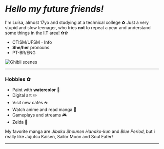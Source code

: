 # _Hello my future friends!_ 

I'm Luísa, almost 17yo and studying at a technical college ✿
Just a very stupid and slow teenager, who tries **not** to repeat a year and understand some things in the I.T area! ✿✿

- CTISM/UFSM - Info 
- **She/her** pronouns 
- PT-BR/ENG 

![Ghibli scenes](https://64.media.tumblr.com/53cc5e08d9547dd6eece902b25637b3f/tumblr_nqzaefTh7u1rii88ro3_500.gifv "scenes")

____
### Hobbies ✿

- Paint with **watercolor** 🎨
- Digital art ✏️
- Visit new cafés ☕️
- Watch anime and read manga 🎥
- Gameplays and streams 🎮
- Zelda 🧝

My favorite manga are _Jibaku Shounen Hanako-kun_ and _Blue Period_, but i really like Jujutsu Kaisen, Sailor Moon and Soul Eater!
______